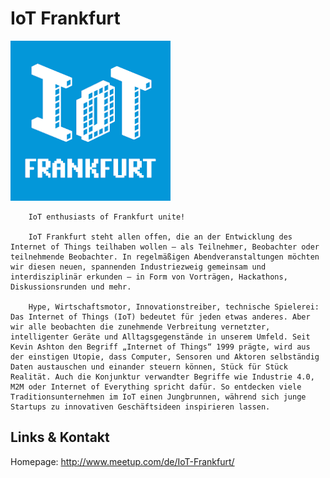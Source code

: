 # IoT Frankfurt
![IoT Frankfurt](./iotffm.logo.png)


        IoT enthusiasts of Frankfurt unite!

        IoT Frankfurt steht allen offen, die an der Entwicklung des Internet of Things teilhaben wollen – als Teilnehmer, Beobachter oder teilnehmende Beobachter. In regelmäßigen Abendveranstaltungen möchten wir diesen neuen, spannenden Industriezweig gemeinsam und interdisziplinär erkunden – in Form von Vorträgen, Hackathons, Diskussionsrunden und mehr.

        Hype, Wirtschaftsmotor, Innovationstreiber, technische Spielerei: Das Internet of Things (IoT) bedeutet für jeden etwas anderes. Aber wir alle beobachten die zunehmende Verbreitung vernetzter, intelligenter Geräte und Alltagsgegenstände in unserem Umfeld. Seit Kevin Ashton den Begriff „Internet of Things“ 1999 prägte, wird aus der einstigen Utopie, dass Computer, Sensoren und Aktoren selbständig Daten austauschen und einander steuern können, Stück für Stück Realität. Auch die Konjunktur verwandter Begriffe wie Industrie 4.0, M2M oder Internet of Everything spricht dafür. So entdecken viele Traditionsunternehmen im IoT einen Jungbrunnen, während sich junge Startups zu innovativen Geschäftsideen inspirieren lassen.
    

## Links &amp; Kontakt

Homepage: <http://www.meetup.com/de/IoT-Frankfurt/>











